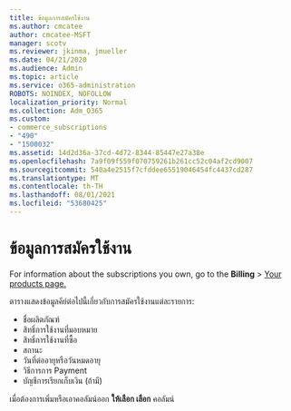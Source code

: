 ```yaml
---
title: ข้อมูลการสมัครใช้งาน
ms.author: cmcatee
author: cmcatee-MSFT
manager: scotv
ms.reviewer: jkinma, jmueller
ms.date: 04/21/2020
ms.audience: Admin
ms.topic: article
ms.service: o365-administration
ROBOTS: NOINDEX, NOFOLLOW
localization_priority: Normal
ms.collection: Adm_O365
ms.custom:
- commerce_subscriptions
- "490"
- "1500032"
ms.assetid: 14d2d36a-37cd-4d72-8344-85447e27a38e
ms.openlocfilehash: 7a9f09f559f070759261b261cc52c04af2cd9007
ms.sourcegitcommit: 540a4e2515f7cfddee65519046454fc4437cd287
ms.translationtype: MT
ms.contentlocale: th-TH
ms.lasthandoff: 08/01/2021
ms.locfileid: "53680425"
---
```

# <a name="subscription-information"></a>ข้อมูลการสมัครใช้งาน

For information about the subscriptions you own, go to the **Billing** \> [Your products page.](https://go.microsoft.com/fwlink/p/?linkid=842054)
  
ตารางแสดงข้อมูลคีย์ต่อไปนี้เกี่ยวกับการสมัครใช้งานแต่ละรายการ:
  
- ชื่อผลิตภัณฑ์
- สิทธิ์การใช้งานที่มอบหมาย
- สิทธิ์การใช้งานที่ซื้อ
- สถานะ
- วันที่ต่ออายุหรือวันหมดอายุ
- วิธีการการ Payment
- บัญชีการเรียกเก็บเงิน (ถ้ามี)
 
เมื่อต้องการเพิ่มหรือเอาคอลัมน์ออก **ให้เลือก เลือก** คอลัมน์